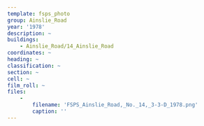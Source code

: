 ```yaml
---
template: fsps_photo
group: Ainslie_Road
year: '1978'
description: ~
buildings:
    - Ainslie_Road/14_Ainslie_Road
coordinates: ~
heading: ~
classification: ~
section: ~
cell: ~
film_roll: ~
files:
    -
        filename: 'FSPS_Ainslie_Road,_No._14,_3-3-D_1978.png'
        caption: ''
---
```

